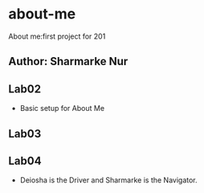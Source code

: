 # about-me
About me:first project for 201
## Author: Sharmarke Nur

## Lab02
- Basic setup for About Me

## Lab03

## Lab04
- Deiosha is the Driver and Sharmarke is the Navigator.